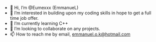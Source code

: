 - 👋 Hi, I’m @Eumexxx (EmmanueL)
- 👀 I’m interested in building upon my coding skills in hope to get a full time job offer.
- 🌱 I’m currently learning C++
- 💞️ I’m looking to collaborate on any projects.
- 📫 How to reach me by email, emmanuel.o.k@hotmail.com


